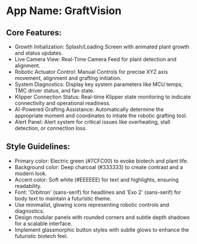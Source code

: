 # **App Name**: GraftVision

## Core Features:

- Growth Initialization: Splash/Loading Screen with animated plant growth and status updates.
- Live Camera View: Real-Time Camera Feed for plant detection and alignment.
- Robotic Actuator Control: Manual Controls for precise XYZ axis movement, alignment and grafting initiation.
- System Diagnostics: Display key system parameters like MCU temps, TMC driver status, and fan state.
- Klipper Connection Status: Real-time Klipper state monitoring to indicate connectivity and operational readiness.
- AI-Powered Grafting Assistance: Automatically determine the appropriate moment and coordinates to intiate the robotic grafting tool.
- Alert Panel: Alert system for critical issues like overheating, stall detection, or connection loss.

## Style Guidelines:

- Primary color: Electric green (#7CFC00) to evoke biotech and plant life.
- Background color: Deep charcoal (#333333) to create contrast and a modern look.
- Accent color: Soft white (#EEEEEE) for text and highlights, ensuring readability.
- Font: 'Orbitron' (sans-serif) for headlines and 'Exo 2' (sans-serif) for body text to maintain a futuristic theme.
- Use minimalist, glowing icons representing robotic controls and diagnostics.
- Design modular panels with rounded corners and subtle depth shadows for a scalable interface.
- Implement glassmorphic button styles with subtle glows to enhance the futuristic biotech feel.